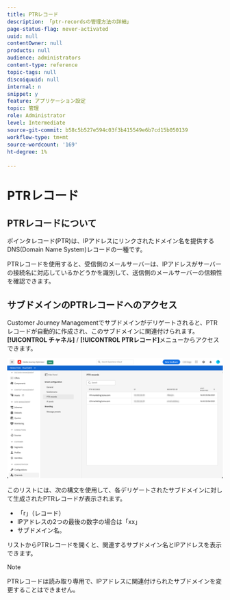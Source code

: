 ```yaml
---
title: PTRレコード
description: 「ptr-recordsの管理方法の詳細」
page-status-flag: never-activated
uuid: null
contentOwner: null
products: null
audience: administrators
content-type: reference
topic-tags: null
discoiquuid: null
internal: n
snippet: y
feature: アプリケーション設定
topic: 管理
role: Administrator
level: Intermediate
source-git-commit: b58c5b527e594c03f3b415549e6b7cd15b050139
workflow-type: tm+mt
source-wordcount: '169'
ht-degree: 1%

---
```



# PTRレコード

## PTRレコードについて

ポインタレコード(PTR)は、IPアドレスにリンクされたドメイン名を提供するDNS(Domain Name System)レコードの一種です。

PTRレコードを使用すると、受信側のメールサーバーは、IPアドレスがサーバーの接続名に対応しているかどうかを識別して、送信側のメールサーバーの信頼性を確認できます。

## サブドメインのPTRレコードへのアクセス

Customer Journey Managementでサブドメインがデリゲートされると、PTRレコードが自動的に作成され、このサブドメインに関連付けられます。 **[!UICONTROL チャネル]** / **[!UICONTROL PTRレコード]**&#x200B;メニューからアクセスできます。

![](../assets/ptr-records.png)

このリストには、次の構文を使用して、各デリゲートされたサブドメインに対して生成されたPTRレコードが表示されます。

* 「r」（レコード）
* IPアドレスの2つの最後の数字の場合は「xx」
* サブドメイン名。

リストからPTRレコードを開くと、関連するサブドメイン名とIPアドレスを表示できます。

>[!NOTE]
>
>PTRレコードは読み取り専用で、IPアドレスに関連付けられたサブドメインを変更することはできません。
